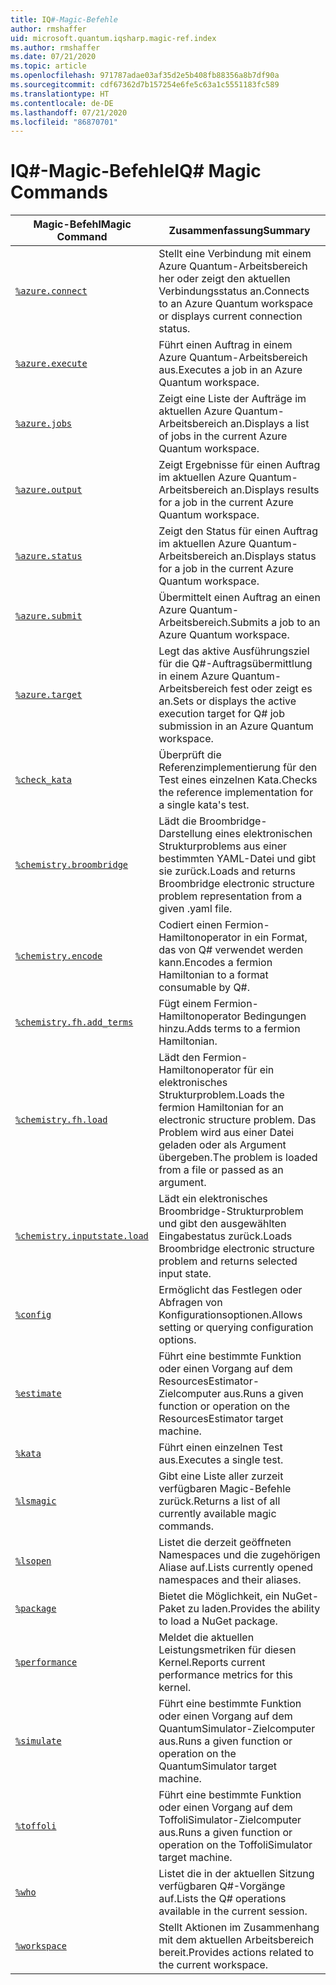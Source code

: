 ```yaml
---
title: IQ#-Magic-Befehle
author: rmshaffer
uid: microsoft.quantum.iqsharp.magic-ref.index
ms.author: rmshaffer
ms.date: 07/21/2020
ms.topic: article
ms.openlocfilehash: 971787adae03af35d2e5b408fb88356a8b7df90a
ms.sourcegitcommit: cdf67362d7b157254e6fe5c63a1c5551183fc589
ms.translationtype: HT
ms.contentlocale: de-DE
ms.lasthandoff: 07/21/2020
ms.locfileid: "86870701"
---
```

# <a name="iq-magic-commands"></a><span data-ttu-id="b6b52-102">IQ#-Magic-Befehle</span><span class="sxs-lookup"><span data-stu-id="b6b52-102">IQ# Magic Commands</span></span>
| <span data-ttu-id="b6b52-103">Magic-Befehl</span><span class="sxs-lookup"><span data-stu-id="b6b52-103">Magic Command</span></span> | <span data-ttu-id="b6b52-104">Zusammenfassung</span><span class="sxs-lookup"><span data-stu-id="b6b52-104">Summary</span></span> |
|---------------|---------|
| [`%azure.connect`](xref:microsoft.quantum.iqsharp.magic-ref.azure.connect) | <span data-ttu-id="b6b52-105">Stellt eine Verbindung mit einem Azure Quantum-Arbeitsbereich her oder zeigt den aktuellen Verbindungsstatus an.</span><span class="sxs-lookup"><span data-stu-id="b6b52-105">Connects to an Azure Quantum workspace or displays current connection status.</span></span> |
| [`%azure.execute`](xref:microsoft.quantum.iqsharp.magic-ref.azure.execute) | <span data-ttu-id="b6b52-106">Führt einen Auftrag in einem Azure Quantum-Arbeitsbereich aus.</span><span class="sxs-lookup"><span data-stu-id="b6b52-106">Executes a job in an Azure Quantum workspace.</span></span> |
| [`%azure.jobs`](xref:microsoft.quantum.iqsharp.magic-ref.azure.jobs) | <span data-ttu-id="b6b52-107">Zeigt eine Liste der Aufträge im aktuellen Azure Quantum-Arbeitsbereich an.</span><span class="sxs-lookup"><span data-stu-id="b6b52-107">Displays a list of jobs in the current Azure Quantum workspace.</span></span> |
| [`%azure.output`](xref:microsoft.quantum.iqsharp.magic-ref.azure.output) | <span data-ttu-id="b6b52-108">Zeigt Ergebnisse für einen Auftrag im aktuellen Azure Quantum-Arbeitsbereich an.</span><span class="sxs-lookup"><span data-stu-id="b6b52-108">Displays results for a job in the current Azure Quantum workspace.</span></span> |
| [`%azure.status`](xref:microsoft.quantum.iqsharp.magic-ref.azure.status) | <span data-ttu-id="b6b52-109">Zeigt den Status für einen Auftrag im aktuellen Azure Quantum-Arbeitsbereich an.</span><span class="sxs-lookup"><span data-stu-id="b6b52-109">Displays status for a job in the current Azure Quantum workspace.</span></span> |
| [`%azure.submit`](xref:microsoft.quantum.iqsharp.magic-ref.azure.submit) | <span data-ttu-id="b6b52-110">Übermittelt einen Auftrag an einen Azure Quantum-Arbeitsbereich.</span><span class="sxs-lookup"><span data-stu-id="b6b52-110">Submits a job to an Azure Quantum workspace.</span></span> |
| [`%azure.target`](xref:microsoft.quantum.iqsharp.magic-ref.azure.target) | <span data-ttu-id="b6b52-111">Legt das aktive Ausführungsziel für die Q#-Auftragsübermittlung in einem Azure Quantum-Arbeitsbereich fest oder zeigt es an.</span><span class="sxs-lookup"><span data-stu-id="b6b52-111">Sets or displays the active execution target for Q# job submission in an Azure Quantum workspace.</span></span> |
| [`%check_kata`](xref:microsoft.quantum.iqsharp.magic-ref.check_kata) | <span data-ttu-id="b6b52-112">Überprüft die Referenzimplementierung für den Test eines einzelnen Kata.</span><span class="sxs-lookup"><span data-stu-id="b6b52-112">Checks the reference implementation for a single kata's test.</span></span> |
| [`%chemistry.broombridge`](xref:microsoft.quantum.iqsharp.magic-ref.chemistry.broombridge) | <span data-ttu-id="b6b52-113">Lädt die Broombridge-Darstellung eines elektronischen Strukturproblems aus einer bestimmten YAML-Datei und gibt sie zurück.</span><span class="sxs-lookup"><span data-stu-id="b6b52-113">Loads and returns Broombridge electronic structure problem representation from a given .yaml file.</span></span> |
| [`%chemistry.encode`](xref:microsoft.quantum.iqsharp.magic-ref.chemistry.encode) | <span data-ttu-id="b6b52-114">Codiert einen Fermion-Hamiltonoperator in ein Format, das von Q# verwendet werden kann.</span><span class="sxs-lookup"><span data-stu-id="b6b52-114">Encodes a fermion Hamiltonian to a format consumable by Q#.</span></span> |
| [`%chemistry.fh.add_terms`](xref:microsoft.quantum.iqsharp.magic-ref.chemistry.fh.add_terms) | <span data-ttu-id="b6b52-115">Fügt einem Fermion-Hamiltonoperator Bedingungen hinzu.</span><span class="sxs-lookup"><span data-stu-id="b6b52-115">Adds terms to a fermion Hamiltonian.</span></span> |
| [`%chemistry.fh.load`](xref:microsoft.quantum.iqsharp.magic-ref.chemistry.fh.load) | <span data-ttu-id="b6b52-116">Lädt den Fermion-Hamiltonoperator für ein elektronisches Strukturproblem.</span><span class="sxs-lookup"><span data-stu-id="b6b52-116">Loads the fermion Hamiltonian for an electronic structure problem.</span></span> <span data-ttu-id="b6b52-117">Das Problem wird aus einer Datei geladen oder als Argument übergeben.</span><span class="sxs-lookup"><span data-stu-id="b6b52-117">The problem is loaded from a file or passed as an argument.</span></span> |
| [`%chemistry.inputstate.load`](xref:microsoft.quantum.iqsharp.magic-ref.chemistry.inputstate.load) | <span data-ttu-id="b6b52-118">Lädt ein elektronisches Broombridge-Strukturproblem und gibt den ausgewählten Eingabestatus zurück.</span><span class="sxs-lookup"><span data-stu-id="b6b52-118">Loads Broombridge electronic structure problem and returns selected input state.</span></span> |
| [`%config`](xref:microsoft.quantum.iqsharp.magic-ref.config) | <span data-ttu-id="b6b52-119">Ermöglicht das Festlegen oder Abfragen von Konfigurationsoptionen.</span><span class="sxs-lookup"><span data-stu-id="b6b52-119">Allows setting or querying configuration options.</span></span> |
| [`%estimate`](xref:microsoft.quantum.iqsharp.magic-ref.estimate) | <span data-ttu-id="b6b52-120">Führt eine bestimmte Funktion oder einen Vorgang auf dem ResourcesEstimator-Zielcomputer aus.</span><span class="sxs-lookup"><span data-stu-id="b6b52-120">Runs a given function or operation on the ResourcesEstimator target machine.</span></span> |
| [`%kata`](xref:microsoft.quantum.iqsharp.magic-ref.kata) | <span data-ttu-id="b6b52-121">Führt einen einzelnen Test aus.</span><span class="sxs-lookup"><span data-stu-id="b6b52-121">Executes a single test.</span></span> |
| [`%lsmagic`](xref:microsoft.quantum.iqsharp.magic-ref.lsmagic) | <span data-ttu-id="b6b52-122">Gibt eine Liste aller zurzeit verfügbaren Magic-Befehle zurück.</span><span class="sxs-lookup"><span data-stu-id="b6b52-122">Returns a list of all currently available magic commands.</span></span> |
| [`%lsopen`](xref:microsoft.quantum.iqsharp.magic-ref.lsopen) | <span data-ttu-id="b6b52-123">Listet die derzeit geöffneten Namespaces und die zugehörigen Aliase auf.</span><span class="sxs-lookup"><span data-stu-id="b6b52-123">Lists currently opened namespaces and their aliases.</span></span> |
| [`%package`](xref:microsoft.quantum.iqsharp.magic-ref.package) | <span data-ttu-id="b6b52-124">Bietet die Möglichkeit, ein NuGet-Paket zu laden.</span><span class="sxs-lookup"><span data-stu-id="b6b52-124">Provides the ability to load a NuGet package.</span></span> |
| [`%performance`](xref:microsoft.quantum.iqsharp.magic-ref.performance) | <span data-ttu-id="b6b52-125">Meldet die aktuellen Leistungsmetriken für diesen Kernel.</span><span class="sxs-lookup"><span data-stu-id="b6b52-125">Reports current performance metrics for this kernel.</span></span> |
| [`%simulate`](xref:microsoft.quantum.iqsharp.magic-ref.simulate) | <span data-ttu-id="b6b52-126">Führt eine bestimmte Funktion oder einen Vorgang auf dem QuantumSimulator-Zielcomputer aus.</span><span class="sxs-lookup"><span data-stu-id="b6b52-126">Runs a given function or operation on the QuantumSimulator target machine.</span></span> |
| [`%toffoli`](xref:microsoft.quantum.iqsharp.magic-ref.toffoli) | <span data-ttu-id="b6b52-127">Führt eine bestimmte Funktion oder einen Vorgang auf dem ToffoliSimulator-Zielcomputer aus.</span><span class="sxs-lookup"><span data-stu-id="b6b52-127">Runs a given function or operation on the ToffoliSimulator target machine.</span></span> |
| [`%who`](xref:microsoft.quantum.iqsharp.magic-ref.who) | <span data-ttu-id="b6b52-128">Listet die in der aktuellen Sitzung verfügbaren Q#-Vorgänge auf.</span><span class="sxs-lookup"><span data-stu-id="b6b52-128">Lists the Q# operations available in the current session.</span></span> |
| [`%workspace`](xref:microsoft.quantum.iqsharp.magic-ref.workspace) | <span data-ttu-id="b6b52-129">Stellt Aktionen im Zusammenhang mit dem aktuellen Arbeitsbereich bereit.</span><span class="sxs-lookup"><span data-stu-id="b6b52-129">Provides actions related to the current workspace.</span></span> |
